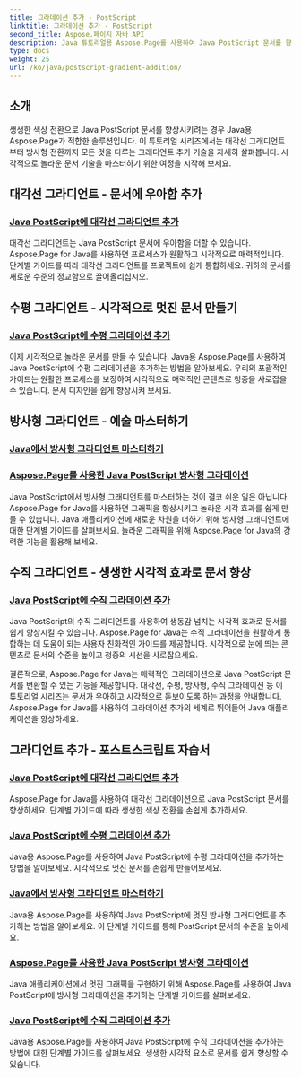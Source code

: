 ```yaml
---
title: 그라데이션 추가 - PostScript
linktitle: 그라데이션 추가 - PostScript
second_title: Aspose.페이지 자바 API
description: Java 튜토리얼용 Aspose.Page를 사용하여 Java PostScript 문서를 향상시키세요. 놀라운 대각선, 수평, 방사형 및 수직 그라데이션을 손쉽게 추가하는 방법을 알아보세요.
type: docs
weight: 25
url: /ko/java/postscript-gradient-addition/
---
```

## 소개

생생한 색상 전환으로 Java PostScript 문서를 향상시키려는 경우 Java용 Aspose.Page가 적합한 솔루션입니다. 이 튜토리얼 시리즈에서는 대각선 그래디언트부터 방사형 전환까지 모든 것을 다루는 그래디언트 추가 기술을 자세히 살펴봅니다. 시각적으로 놀라운 문서 기술을 마스터하기 위한 여정을 시작해 보세요.

## 대각선 그라디언트 - 문서에 우아함 추가
### [Java PostScript에 대각선 그라디언트 추가](./diagonal/)

대각선 그라디언트는 Java PostScript 문서에 우아함을 더할 수 있습니다. Aspose.Page for Java를 사용하면 프로세스가 원활하고 시각적으로 매력적입니다. 단계별 가이드를 따라 대각선 그라디언트를 프로젝트에 쉽게 통합하세요. 귀하의 문서를 새로운 수준의 정교함으로 끌어올리십시오.

## 수평 그라디언트 - 시각적으로 멋진 문서 만들기
### [Java PostScript에 수평 그라데이션 추가](./horizontal/)

이제 시각적으로 놀라운 문서를 만들 수 있습니다. Java용 Aspose.Page를 사용하여 Java PostScript에 수평 그라데이션을 추가하는 방법을 알아보세요. 우리의 포괄적인 가이드는 원활한 프로세스를 보장하여 시각적으로 매력적인 콘텐츠로 청중을 사로잡을 수 있습니다. 문서 디자인을 쉽게 향상시켜 보세요.

## 방사형 그라디언트 - 예술 마스터하기
### [Java에서 방사형 그라디언트 마스터하기](./radial1/)
### [Aspose.Page를 사용한 Java PostScript 방사형 그라데이션](./radial2/)

Java PostScript에서 방사형 그래디언트를 마스터하는 것이 결코 쉬운 일은 아닙니다. Aspose.Page for Java를 사용하면 그래픽을 향상시키고 놀라운 시각 효과를 쉽게 만들 수 있습니다. Java 애플리케이션에 새로운 차원을 더하기 위해 방사형 그래디언트에 대한 단계별 가이드를 살펴보세요. 놀라운 그래픽을 위해 Aspose.Page for Java의 강력한 기능을 활용해 보세요.

## 수직 그라디언트 - 생생한 시각적 효과로 문서 향상
### [Java PostScript에 수직 그라데이션 추가](./vertical/)

Java PostScript의 수직 그라디언트를 사용하여 생동감 넘치는 시각적 효과로 문서를 쉽게 향상시킬 수 있습니다. Aspose.Page for Java는 수직 그라데이션을 원활하게 통합하는 데 도움이 되는 사용자 친화적인 가이드를 제공합니다. 시각적으로 눈에 띄는 콘텐츠로 문서의 수준을 높이고 청중의 시선을 사로잡으세요. 

결론적으로, Aspose.Page for Java는 매력적인 그라데이션으로 Java PostScript 문서를 변환할 수 있는 기능을 제공합니다. 대각선, 수평, 방사형, 수직 그라데이션 등 이 튜토리얼 시리즈는 문서가 우아하고 시각적으로 돋보이도록 하는 과정을 안내합니다. Aspose.Page for Java를 사용하여 그라데이션 추가의 세계로 뛰어들어 Java 애플리케이션을 향상하세요.
## 그라디언트 추가 - 포스트스크립트 자습서
### [Java PostScript에 대각선 그라디언트 추가](./diagonal/)
Aspose.Page for Java를 사용하여 대각선 그라데이션으로 Java PostScript 문서를 향상하세요. 단계별 가이드에 따라 생생한 색상 전환을 손쉽게 추가하세요.
### [Java PostScript에 수평 그라데이션 추가](./horizontal/)
Java용 Aspose.Page를 사용하여 Java PostScript에 수평 그라데이션을 추가하는 방법을 알아보세요. 시각적으로 멋진 문서를 손쉽게 만들어보세요.
### [Java에서 방사형 그라디언트 마스터하기](./radial1/)
Java용 Aspose.Page를 사용하여 Java PostScript에 멋진 방사형 그래디언트를 추가하는 방법을 알아보세요. 이 단계별 가이드를 통해 PostScript 문서의 수준을 높이세요.
### [Aspose.Page를 사용한 Java PostScript 방사형 그라데이션](./radial2/)
Java 애플리케이션에서 멋진 그래픽을 구현하기 위해 Aspose.Page를 사용하여 Java PostScript에 방사형 그라데이션을 추가하는 단계별 가이드를 살펴보세요.
### [Java PostScript에 수직 그라데이션 추가](./vertical/)
Java용 Aspose.Page를 사용하여 Java PostScript에 수직 그라데이션을 추가하는 방법에 대한 단계별 가이드를 살펴보세요. 생생한 시각적 요소로 문서를 쉽게 향상할 수 있습니다.